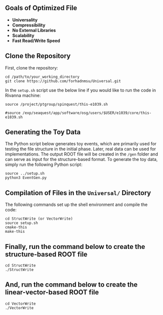 ## Goals of Optimized File

- **Universality**
- **Compressibility**
- **No External Libraries**
- **Scalability**
- **Fast Read/Write Speed**

## Clone the Repository

First, clone the repository:

```
cd /path/to/your_working_directory
git clone https://github.com/forhadnmsu/Universal.git
```

In the ```setup.sh``` script use the below line if you would like to run the code in Rivanna machine: 

```source /project/ptgroup/spinquest/this-e1039.sh```

```#source /exp/seaquest/app/software/osg/users/$USER/e1039/core/this-e1039.sh```

## Generating the Toy Data

The Python script below generates toy events, which are primarily used for testing the file structure in the initial phase. Later, real data can be used for implementations. The output ROOT file will be created in the `/gen` folder and can serve as input for the structure-based format. To generate the toy data, simply run the following Python script:

```
source ../setup.sh
python3 EventGen.py
```

## Compilation of Files in the `Universal/` Directory
The following commands set up the shell environment and compile the code:

```
cd StructWrite (or VectorWrite) 
source setup.sh
cmake-this
make-this
```

## Finally, run the command below to create the structure-based ROOT file

```
cd StructWrite
./StructWrite
```

## And, run the command below to create the linear-vector-based ROOT file

```
cd VectorWrite
./VectorWrite
```

